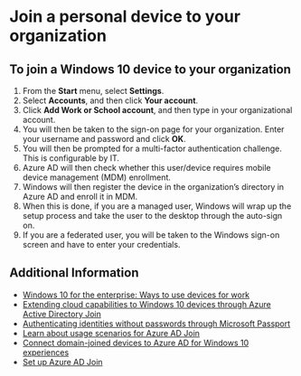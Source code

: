 

<properties 
    pageTitle="Join a personal device to your organization| Microsoft Azure" 
    description="Explains how users can register their personal Windows 10 computers to their corporate network, provides deployment steps for a BYOD scenario." 
    services="active-directory" 
    documentationCenter="" 
    authors="femila" 
    manager="stevenpo" 
    editor=""
    tags="azure-classic-portal"/>
<tags 
    ms.service="active-directory" 
    ms.workload="identity" 
    ms.tgt_pltfrm="na" 
    ms.devlang="na" 
    ms.topic="article" 
    ms.date="11/19/2015" 
    ms.author="femila"/>

# Join a personal device to your organization

To join a Windows 10 device to your organization
--------------------------------------------------------------------------------------------
1.  From the **Start** menu, select **Settings**. 
2.  Select **Accounts**, and then click **Your account**.
3.  Click **Add Work or School account**, and then type in your organizational account.
4.  You will then be taken to the sign-on page for your organization. Enter your username and password and click **OK**.
5.  You will then be prompted for a multi-factor authentication challenge. This is configurable by IT.
6.  Azure AD will then check whether this user/device requires mobile device management (MDM) enrollment. 
7.  Windows will then register the device in the organization’s directory in Azure AD and enroll it in MDM.
8.  When this is done, if you are a managed user, Windows will wrap up the setup process and take the user to the desktop through the auto-sign on.
9.  If you are a federated user, you will be taken to the Windows sign-on screen and have to enter your credentials.

## Additional Information
* [Windows 10 for the enterprise: Ways to use devices for work](active-directory-azureadjoin-windows10-devices-overview.md)
* [Extending cloud capabilities to Windows 10 devices through Azure Active Directory Join](active-directory-azureadjoin-user-upgrade.md)
* [Authenticating identities without passwords through Microsoft Passport](active-directory-azureadjoin-passport.md)
* [Learn about usage scenarios for Azure AD Join](active-directory-azureadjoin-deployment-aadjoindirect.md)
* [Connect domain-joined devices to Azure AD for Windows 10 experiences](active-directory-azureadjoin-devices-group-policy.md)
* [Set up Azure AD Join](active-directory-azureadjoin-setup.md)


